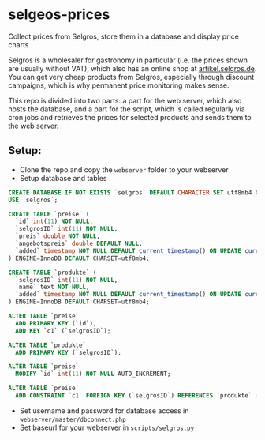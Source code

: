 # selgeos-prices
Collect prices from Selgros, store them in a database and display price charts

Selgros is a wholesaler for gastronomy in particular (i.e. the prices shown are usually without VAT), which also has an online shop at [artikel.selgros.de](artikel.selgros.de). You can get very cheap products from Selgros, especially through discount campaigns, which is why permanent price monitoring makes sense.

This repo is divided into two parts: a part for the web server, which also hosts the database, and a part for the script, which is called regularly via cron jobs and retrieves the prices for selected products and sends them to the web server.

## Setup:
- Clone the repo and copy the `webserver` folder to your webserver
- Setup database and tables
```sql
CREATE DATABASE IF NOT EXISTS `selgros` DEFAULT CHARACTER SET utf8mb4 COLLATE utf8mb4_general_ci;
USE `selgros`;

CREATE TABLE `preise` (
  `id` int(11) NOT NULL,
  `selgrosID` int(11) NOT NULL,
  `preis` double NOT NULL,
  `angebotspreis` double DEFAULT NULL,
  `added` timestamp NOT NULL DEFAULT current_timestamp() ON UPDATE current_timestamp()
) ENGINE=InnoDB DEFAULT CHARSET=utf8mb4;

CREATE TABLE `produkte` (
  `selgrosID` int(11) NOT NULL,
  `name` text NOT NULL,
  `added` timestamp NOT NULL DEFAULT current_timestamp() ON UPDATE current_timestamp()
) ENGINE=InnoDB DEFAULT CHARSET=utf8mb4;

ALTER TABLE `preise`
  ADD PRIMARY KEY (`id`),
  ADD KEY `c1` (`selgrosID`);

ALTER TABLE `produkte`
  ADD PRIMARY KEY (`selgrosID`);

ALTER TABLE `preise`
  MODIFY `id` int(11) NOT NULL AUTO_INCREMENT;

ALTER TABLE `preise`
  ADD CONSTRAINT `c1` FOREIGN KEY (`selgrosID`) REFERENCES `produkte` (`selgrosID`) ON DELETE CASCADE ON UPDATE CASCADE;
```
- Set username and password for database access in `webserver/master/dbconnect.php`
- Set baseurl for your webserver in `scripts/selgros.py`